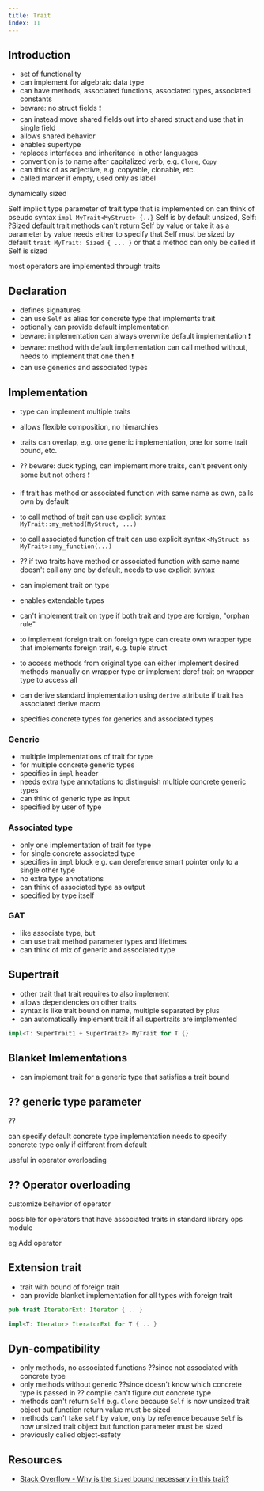 ```yaml
---
title: Trait
index: 11
---
```


## Introduction

- set of functionality
- can implement for algebraic data type
- can have methods, associated functions, associated types, associated constants
- beware: no struct fields ❗️
- can instead move shared fields out into shared struct and use that in single field
- allows shared behavior
- enables supertype
- replaces interfaces and inheritance in other languages
- convention is to name after capitalized verb, e.g. `Clone`, `Copy`
- can think of as adjective, e.g. copyable, clonable, etc.
- called marker if empty, used only as label

dynamically sized

Self
implicit type parameter of trait
type that is implemented on
can think of pseudo syntax `impl MyTrait<MyStruct> {..}`
Self is by default unsized, Self: ?Sized
default trait methods can't return Self by value or take it as a parameter by value
needs either to specify that Self must be sized by default `trait MyTrait: Sized { ... }`
or that a method can only be called if Self is sized

most operators are implemented through traits



## Declaration

- defines signatures
- can use `Self` as alias for concrete type that implements trait
- optionally can provide default implementation
- beware: implementation can always overwrite default implementation ❗️
- beware: method with default implementation can call method without, needs to implement that one then ❗️
- can use generics and associated types



## Implementation

- type can implement multiple traits
- allows flexible composition, no hierarchies
- traits can overlap, e.g. one generic implementation, one for some trait bound, etc.
- ?? beware: duck typing, can implement more traits, can't prevent only some but not others ❗️

- if trait has method or associated function with same name as own, calls own by default
- to call method of trait can use explicit syntax `MyTrait::my_method(MyStruct, ...)`
- to call associated function of trait can use explicit syntax `<MyStruct as MyTrait>::my_function(...)`
- ?? if two traits have method or associated function with same name doesn't call any one by default, needs to use explicit syntax

- can implement trait on type
- enables extendable types
- can't implement trait on type if both trait and type are foreign, "orphan rule"
- to implement foreign trait on foreign type can create own wrapper type that implements foreign trait, e.g. tuple struct
- to access methods from original type can either implement desired methods manually on wrapper type or implement deref trait on wrapper type to access all
- can derive standard implementation using `derive` attribute if trait has associated derive macro
- specifies concrete types for generics and associated types

### Generic

- multiple implementations of trait for type
- for multiple concrete generic types
- specifies in `impl` header
- needs extra type annotations to distinguish multiple concrete generic types
- can think of generic type as input
- specified by user of type

### Associated type

- only one implementation of trait for type
- for single concrete associated type
- specifies in `impl` block
e.g. can dereference smart pointer only to a single other type
- no extra type annotations
- can think of associated type as output
- specified by type itself

### GAT

- like associate type, but
- can use trait method parameter types and lifetimes
- can think of mix of generic and associated type



## Supertrait

- other trait that trait requires to also implement
- allows dependencies on other traits
- syntax is like trait bound on name, multiple separated by plus
- can automatically implement trait if all supertraits are implemented

```rs
impl<T: SuperTrait1 + SuperTrait2> MyTrait for T {}
```



## Blanket Imlementations

- can implement trait for a generic type that satisfies a trait bound



## ?? generic type parameter

??
 
can specify default concrete type
implementation needs to specify concrete type only if different from default

useful in operator overloading



## ?? Operator overloading

customize behavior of operator

possible for operators that have associated traits in standard library ops module

eg Add operator



## Extension trait

- trait with bound of foreign trait
- can provide blanket implementation for all types with foreign trait

```rs
pub trait IteratorExt: Iterator { .. }

impl<T: Iterator> IteratorExt for T { .. }
```



## Dyn-compatibility

- only methods, no associated functions
??since not associated with concrete type
- only methods without generic
??since doesn't know which concrete type is passed in
?? compile can't figure out concrete type
- methods can't return `Self`
e.g. `Clone`
because `Self` is now unsized trait object but function return value must be sized
- methods can't take `self` by value, only by reference
because `Self` is now unsized trait object but function parameter must be sized
- previously called object-safety



## Resources

- [Stack Overflow - Why is the `Sized` bound necessary in this trait?](https://stackoverflow.com/a/30941589/2607891)
